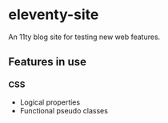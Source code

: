 # eleventy-site

An 11ty blog site for testing new web features.

## Features in use

### CSS

- Logical properties
- Functional pseudo classes
